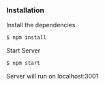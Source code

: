 
### Installation

Install the dependencies 

```sh
$ npm install
```

Start Server

```sh
$ npm start
```

Server will run on localhost:3001